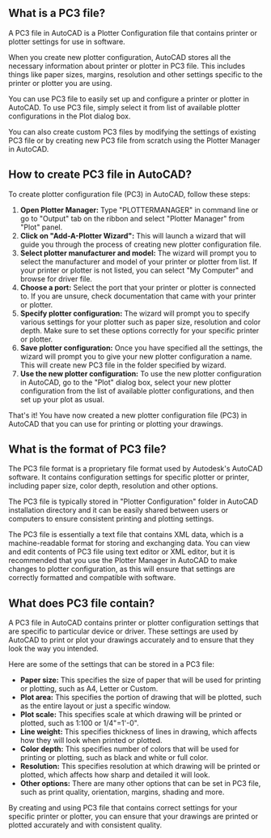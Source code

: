 ## What is a PC3 file?

A PC3 file in AutoCAD is a Plotter Configuration file that contains printer or plotter settings for use in software.

When you create new plotter configuration, AutoCAD stores all the necessary information about printer or plotter in PC3 file. This includes things like paper sizes, margins, resolution and other settings specific to the printer or plotter you are using.

You can use PC3 file to easily set up and configure a printer or plotter in AutoCAD. To use PC3 file, simply select it from list of available plotter configurations in the Plot dialog box.

You can also create custom PC3 files by modifying the settings of existing PC3 file or by creating new PC3 file from scratch using the Plotter Manager in AutoCAD.

## How to create PC3 file in AutoCAD?

To create plotter configuration file (PC3) in AutoCAD, follow these steps:

1. **Open Plotter Manager:** Type "PLOTTERMANAGER" in command line or go to "Output" tab on the ribbon and select "Plotter Manager" from "Plot" panel.
2. **Click on "Add-A-Plotter Wizard":** This will launch a wizard that will guide you through the process of creating new plotter configuration file.
3. **Select plotter manufacturer and model:** The wizard will prompt you to select the manufacturer and model of your printer or plotter from list. If your printer or plotter is not listed, you can select "My Computer" and browse for driver file.
4. **Choose a port:** Select the port that your printer or plotter is connected to. If you are unsure, check documentation that came with your printer or plotter.
5. **Specify plotter configuration:** The wizard will prompt you to specify various settings for your plotter such as paper size, resolution and color depth. Make sure to set these options correctly for your specific printer or plotter.
6. **Save plotter configuration:** Once you have specified all the settings, the wizard will prompt you to give your new plotter configuration a name. This will create new PC3 file in the folder specified by wizard.
7. **Use the new plotter configuration:** To use the new plotter configuration in AutoCAD, go to the "Plot" dialog box, select your new plotter configuration from the list of available plotter configurations, and then set up your plot as usual.

That's it! You have now created a new plotter configuration file (PC3) in AutoCAD that you can use for printing or plotting your drawings.

## What is the format of PC3 file?

The PC3 file format is a proprietary file format used by Autodesk's AutoCAD software. It contains configuration settings for specific plotter or printer, including paper size, color depth, resolution and other options.

The PC3 file is typically stored in "Plotter Configuration" folder in AutoCAD installation directory and it can be easily shared between users or computers to ensure consistent printing and plotting settings.

The PC3 file is essentially a text file that contains XML data, which is a machine-readable format for storing and exchanging data. You can view and edit contents of PC3 file using text editor or XML editor, but it is recommended that you use the Plotter Manager in AutoCAD to make changes to plotter configuration, as this will ensure that settings are correctly formatted and compatible with software.

## What does PC3 file contain?

A PC3 file in AutoCAD contains printer or plotter configuration settings that are specific to particular device or driver. These settings are used by AutoCAD to print or plot your drawings accurately and to ensure that they look the way you intended.

Here are some of the settings that can be stored in a PC3 file:

- **Paper size:** This specifies the size of paper that will be used for printing or plotting, such as A4, Letter or Custom.
- **Plot area:** This specifies the portion of drawing that will be plotted, such as the entire layout or just a specific window.
- **Plot scale:** This specifies scale at which drawing will be printed or plotted, such as 1:100 or 1/4"=1'-0".
- **Line weight:** This specifies thickness of lines in drawing, which affects how they will look when printed or plotted.
- **Color depth:** This specifies number of colors that will be used for printing or plotting, such as black and white or full color.
- **Resolution:** This specifies resolution at which drawing will be printed or plotted, which affects how sharp and detailed it will look.
- **Other options:** There are many other options that can be set in PC3 file, such as print quality, orientation, margins, shading and more.

By creating and using PC3 file that contains correct settings for your specific printer or plotter, you can ensure that your drawings are printed or plotted accurately and with consistent quality.







